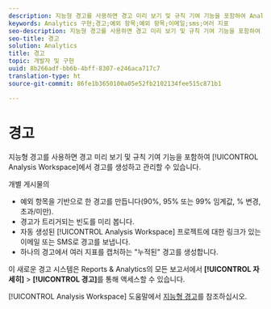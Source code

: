 ```yaml
---
description: 지능형 경고를 사용하면 경고 미리 보기 및 규칙 기여 기능을 포함하여 Analysis Workspace에서 경고를 생성하고 관리할 수 있습니다.
keywords: Analytics 구현;경고;예외 항목;예외 항목;이메일;sms;여러 지표
seo-description: 지능형 경고를 사용하면 경고 미리 보기 및 규칙 기여 기능을 포함하여 Analysis Workspace에서 경고를 생성하고 관리할 수 있습니다.
seo-title: 경고
solution: Analytics
title: 경고
topic: 개발자 및 구현
uuid: 8b266adf-bb6b-4bff-8307-e246aca717c7
translation-type: ht
source-git-commit: 86fe1b3650100a05e52fb2102134fee515c871b1

---
```



# 경고

지능형 경고를 사용하면 경고 미리 보기 및 규칙 기여 기능을 포함하여 [!UICONTROL Analysis Workspace]에서 경고를 생성하고 관리할 수 있습니다.

개별 게시물의

* 예외 항목을 기반으로 한 경고를 만듭니다(90%, 95% 또는 99% 임계값, % 변경, 초과/미만).
* 경고가 트리거되는 빈도를 미리 봅니다.
* 자동 생성된 [!UICONTROL Analysis Workspace] 프로젝트에 대한 링크가 있는 이메일 또는 SMS로 경고를 보냅니다.
* 하나의 경고에서 여러 지표를 캡처하는 "누적된" 경고를 생성합니다.

이 새로운 경고 시스템은 Reports &amp; Analytics의 모든 보고서에서 **[!UICONTROL 자세히]** &gt; **[!UICONTROL 경고]**&#x200B;를 통해 액세스할 수 있습니다.

[!UICONTROL Analysis Workspace] 도움말에서 [지능형 경고](https://marketing.adobe.com/resources/help/ko_KR/analytics/analysis-workspace/intellligent_alerts.html)를 참조하십시오.
